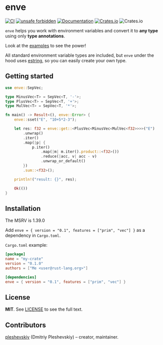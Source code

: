 # enve

[![CI](https://github.com/pleshevskiy/enve/actions/workflows/ci.yml/badge.svg?branch=main)](https://github.com/pleshevskiy/enve/actions/workflows/ci.yml)
[![unsafe forbidden](https://img.shields.io/badge/unsafe-forbidden-success.svg)](https://github.com/rust-secure-code/safety-dance/)
[![Documentation](https://docs.rs/pleshevskiy/badge.svg)](https://docs.rs/enve)
[![Crates.io](https://img.shields.io/crates/v/enve)](https://crates.io/crates/enve)
![Crates.io](https://img.shields.io/crates/l/enve)

`enve` helps you work with environment variables and convert it to **any type**
using only **type annotations**.

Look at the [examples](https://github.com/pleshevskiy/enve/tree/main/examples)
to see the power!

All standard environment variable types are included, but `enve` under the hood
uses [estring](https://github.com/pleshevskiy/estring), so you can easily create
your own type.

## Getting started

```rust
use enve::SepVec;

type MinusVec<T> = SepVec<T, '-'>;
type PlusVec<T> = SepVec<T, '+'>;
type MulVec<T> = SepVec<T, '*'>;

fn main() -> Result<(), enve::Error> {
    enve::sset("E", "10+5*2-3");

    let res: f32 = enve::get::<PlusVec<MinusVec<MulVec<f32>>>>("E")
        .unwrap()
        .iter()
        .map(|p| {
            p.iter()
                .map(|m| m.iter().product::<f32>())
                .reduce(|acc, v| acc - v)
                .unwrap_or_default()
        })
        .sum::<f32>();

    println!("result: {}", res);

    Ok(())
}
```

## Installation

The MSRV is 1.39.0

Add `enve = { version = "0.1", features = ["prim", "vec"] }` as a dependency in
`Cargo.toml`.

`Cargo.toml` example:

```toml
[package]
name = "my-crate"
version = "0.1.0"
authors = ["Me <user@rust-lang.org>"]

[dependencies]
enve = { version = "0.1", features = ["prim", "vec"] }
```

## License

**MIT**. See [LICENSE](https://github.com/pleshevskiy/estring/LICENSE) to see
the full text.

## Contributors

[pleshevskiy](https://github.com/pleshevskiy) (Dmitriy Pleshevskiy) – creator,
maintainer.
